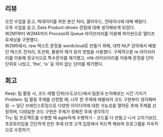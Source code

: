 ## 리뷰
오전 수업을 듣고, 빅데이터를 위한 분산 처리, 클라우드, 컨테이너에 대해 배웠다.  
오후 수업을 듣고, Data Product-driven 관점에 대해 생각해보게 되었다.  
W2M1부터 W2M4까지 Process와 Queue 라이브러리를 이용해 파이썬으로 멀티프로세싱을 구현했다.  
W2M5에서, raw 텍스트 문장을 wordcloud로 만들기 위해, 대학 NLP 강의에서 배웠던 텍스트 전처리, 토큰화, 불용어 제거 등의 방법을 사용했다. 구체적으론 re 라이브러리를 이용해 정규식으로 특수문자를 제거했고, nltk 라이브러리를 이용해 문장을 단어 단위로 나눴고, 'the', 'is' 등 의미 없는 단어를 제거했다.  

## 회고
Keep: 팀 활동 시, 코드 레벨 단위(수도코드)에서 팀원과 논의해보는 시간 가지기  
Problem: 팀 활동 주제를 선정할 때, 너무 한 주제에 매몰되어 코드 구현부터 생각해버림 -> 일단 브레인스토밍으로 다양한 아이디어에 대한 가능성을 열어둔 후에 주제를 선정하며, 디테일한 코드 구현은 주제가 정해진 후에 생각하기  
Try: 팀 프로젝트를 수행할 때 agile하게 수행하기 - 코드를 다 만들고 나서 고치기보단, 프로토타입을 간단하게 만든 후에 타겟 고객 입장에서 피드백 해보며 프로그램을 지속적으로 수정하기
